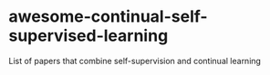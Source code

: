 # awesome-continual-self-supervised-learning
List of papers that combine self-supervision and continual learning
